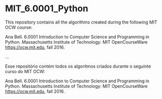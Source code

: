 # MIT_6.0001_Python

This repository contains all the algorithms created during the following MIT OCW course:

Ana Bell. 6.0001 Introduction to Computer Science and Programming in Python. Massachusetts Institute of Technology: MIT OpenCourseWare https://ocw.mit.edu, fall 2016.

...

Esse repositório contém todos os algoritmos criados durante o seguinte curso do MIT OCW:

Ana Bell. 6.0001 Introduction to Computer Science and Programming in Python. Massachusetts Institute of Technology: MIT OpenCourseWare https://ocw.mit.edu, fall 2016.
